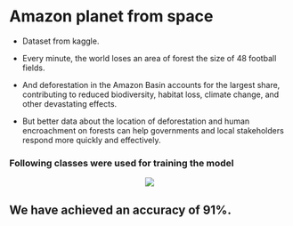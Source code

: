 # Amazon planet from space

* Dataset from kaggle.

* Every minute, the world loses an area of forest the size of 48 football fields. 

* And deforestation in the Amazon Basin accounts for the largest share, contributing to reduced biodiversity, habitat loss, climate change, and other devastating effects. 

* But better data about the location of deforestation and human encroachment on forests can help governments and local stakeholders       respond more quickly and effectively.

### Following classes were used for training the model

<center><img src='https://i.ibb.co/xCHfhcd/chips.jpg'></center>

## We have achieved an accuracy of 91%.
